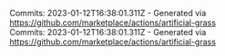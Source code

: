 Commits: 2023-01-12T16:38:01.311Z - Generated via https://github.com/marketplace/actions/artificial-grass
<br>
Commits: 2023-01-12T16:38:01.311Z - Generated via https://github.com/marketplace/actions/artificial-grass
<br>
